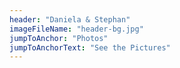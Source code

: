 ```yaml
---
header: "Daniela & Stephan"
imageFileName: "header-bg.jpg"
jumpToAnchor: "Photos"
jumpToAnchorText: "See the Pictures"
---
```

